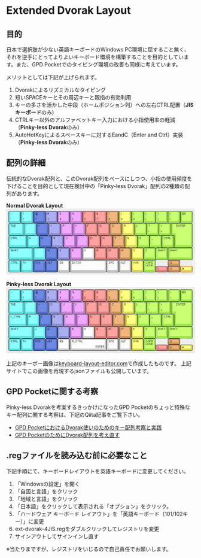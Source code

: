 # Extended Dvorak Layout

## 目的

日本で選択肢が少ない英語キーボードのWindows PC環境に屈すること無く、それを逆手にとってよりよいキーボード環境を構築することを目的としています。また、GPD Pocketでのタイピング環境の改善も同様に考えています。

メリットとしては下記が上げられます。

1. Dvorakによるリズミカルなタイピング
2. 短いSPACEキーとその周辺キーと親指の有効利用
3. キーの多さを活かした中段（ホームポジション列）への左右CTRL配置（**JISキーボード**のみ）
4. CTRLキー以外のアルファベットキー入力における小指使用率の軽減（**Pinky-less Dvorak**のみ）
5. AutoHotKeyによるスペースキーに対するEandC（Enter and Ctrl）実装（**Pinky-less Dvorak**のみ）

## 配列の詳細
伝統的なDvorak配列と、このDvorak配列をベースにしつつ、小指の使用頻度を下げることを目的として現在検討中の「Pinky-less Dvorak」配列の2種類の配列があります。

**Normal Dvorak Layout**
![](https://github.com/tkrworks/ExtendedDvorakLayout/blob/master/JIS/ext-dvorak-4JIS.jpg)

**Pinky-less Dvorak Layout**
![](https://github.com/tkrworks/ExtendedDvorakLayout/blob/master/JIS/ext-pinkyless-dvorak-4JIS.jpg)

上記のキーボー画像は[keyboard-layout-editor.com](http://www.keyboard-layout-editor.com)で作成したものです。
上記サイトでこの画像を再現するjsonファイルも公開しています。

## GPD Pocketに関する考察
Pinky-less Dvorakを考案するきっかけになったGPD Pocketのちょっと特殊なキー配列に関する考察は、下記のQiita記事をご覧下さい。

* [GPD PocketにおけるDvorak使いのためのキー配列考察と実践](https://qiita.com/yamamo2/items/e6ce32fb92ef7a6a66a1)
* [GPD PocketのためにDvorak配列を考え直す](https://qiita.com/yamamo2/items/9ee9782196e8a5644baf#_reference-f21b2182da5513e0bb22)

## .regファイルを読み込む前に必要なこと
下記手順にて、キーボードレイアウトを英語キーボードに変更してください。

1. 「Windowsの設定」を開く
2. 「自国と言語」をクリック
3. 「地域と言語」をクリック
4. 「日本語」をクリックして表示される「オプション」をクリック。
5. 「ハードウェア キーボード レイアウト」を「英語キーボード（101/102キー）」に変更
6. ext-dvorak-4JIS.regをダブルクリックしてレジストリを変更
7. サインアウトしてサインインし直す

※当たりまですが、レジストリをいじるので自己責任でお願いします。
